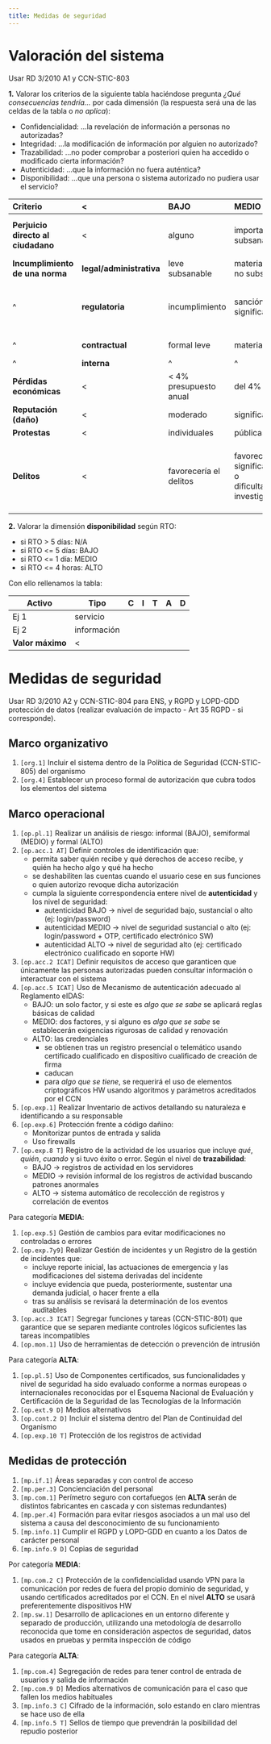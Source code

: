 ```yaml
---
title: Medidas de seguridad
---
```


<!--

| Ley/Guía     | Título |
|--------------|----------|
| RD 3/2010    | Esquema Nacional de Seguridad |
| CCN-STIC-801 | Responsabilidades y Funciones |
| CCN-STIC-805 | Política de Seguridad de la Información |
| RD 3/2010 A1 | Categorías de los sistemas |
| CCN-STIC-803 | Valoración de Sistemas |
| RD 3/2010 A2 | Medidas de seguridad |
| CCN-STIC-804 | Guía de implantación |
| RGPD         | Reglamento (UE) 2016/679: Reglamento General de Protección de Datos |
| LOPD-GDD     | LO 3/2018: Protección de Datos Personales y garantía de los derechos digitales |

-->
# Valoración del sistema

Usar RD 3/2010 A1 y CCN-STIC-803

**1.** Valorar los criterios de la siguiente tabla haciéndose pregunta
*¿Qué consecuencias tendría...*
por cada dimensión (la respuesta será una de las celdas de la tabla o *no aplica*):

* Confidencialidad: ...la revelación de información a personas no autorizadas?
* Integridad: ...la modificación de información por alguien no autorizado?
* Trazabilidad: ...no poder comprobar a posteriori quien ha accedido o modificado cierta información?
* Autenticidad: ...que la información no fuera auténtica?
* Disponibilidad: ...que una persona o sistema autorizado no pudiera usar
el servicio?

| Criterio           | < | BAJO | MEDIO | ALTO |
|:-|:-|:-|:-|:-|
| **Perjuicio directo al ciudadano** | < | alguno | importante pero subsanable | grave de difícil o imposible reparación |
| **Incumplimiento<br/>de una norma** | **legal/administrativa** | leve subsanable | material o formal no subsanable | material y formal grave |
| ^ | **regulatoria** | incumplimiento | sanción significativa | sanción grave y/o perdida de licencia para operar |
| ^ | **contractual** | formal leve | material o formal | material o formal grave |
| ^ | **interna** | ^ | ^ | ^ |
| **Pérdidas económicas** | < | < 4% presupuesto anual | del 4% al 10% | > 10% |
| **Reputación (daño)** | < | moderado | significativo | grave |
| **Protestas** | < | individuales | públicas | masivas |
| **Delitos** | < | favorecería el delitos | favorecería significativamente o<br/>dificultaría su investigación| incitaría al delito o es un delito en si o<br/>dificultaría enormemente su investigación |

**2.** Valorar la dimensión **disponibilidad** según RTO:

* si RTO > 5 días: N/A
* si RTO <= 5 días: BAJO
* si RTO <= 1 día: MEDIO
* si RTO <= 4 horas: ALTO

Con ello rellenamos la tabla:

| Activo | Tipo        | C | I | T | A | D |
|--------|-------------|---|---|---|---|---|
| Ej 1   | servicio    |   |   |   |   |   |
| Ej 2   | información |   |   |   |   |   |
| **Valor máximo** | < |   |   |   |   |   |

# Medidas de seguridad

Usar RD 3/2010 A2 y CCN-STIC-804 para ENS, y RGPD y LOPD-GDD protección de datos
(realizar evaluación de impacto - Art 35 RGPD - si corresponde).

## Marco organizativo

1. `[org.1]` Incluir el sistema dentro de la Política de Seguridad (CCN-STIC-805) del organismo
2. `[org.4]` Establecer un proceso formal de autorización que cubra todos los elementos del sistema

## Marco operacional

1. `[op.pl.1]` Realizar un análisis de riesgo: informal (BAJO), semiformal (MEDIO) y formal (ALTO)
2. `[op.acc.1 AT]` Definir controles de identificación que:
    * permita saber quién recibe y qué derechos de acceso recibe, y quién ha hecho algo y qué ha hecho
    * se deshabiliten las cuentas cuando el usuario cese en sus funciones o quien autorizo revoque dicha autorización
    * cumpla la siguiente correspondencia entere nivel de **autenticidad** y los nivel de seguridad:
        * autenticidad BAJO -> nivel de seguridad bajo, sustancial o alto (ej: login/password)
        * autenticidad MEDIO -> nivel de seguridad sustancial o alto (ej: login/password + OTP, certificado electrónico SW)
        * autenticidad ALTO -> nivel de seguridad alto (ej: certificado electrónico cualificado en soporte HW)
3. `[op.acc.2 ICAT]` Definir requisitos de acceso que garanticen que únicamente las personas autorizadas pueden consultar información o interactuar con el sistema
4. `[op.acc.5 ICAT]` Uso de Mecanismo de autenticación adecuado al Reglamento eIDAS:
    * BAJO: un solo factor, y si este es *algo que se sabe* se aplicará reglas básicas de calidad
    * MEDIO: dos factores, y si alguno es *algo que se sabe* se establecerán exigencias rigurosas de calidad y renovación
    * ALTO: las credenciales
        * se obtienen tras un registro presencial o telemático usando certificado cualificado en dispositivo cualificado de creación de firma
        * caducan
        * para *algo que se tiene*, se requerirá el uso de elementos criptográficos HW usando algoritmos y parámetros acreditados por el CCN
5. `[op.exp.1]` Realizar Inventario de activos detallando su naturaleza e identificando a su responsable
6. `[op.exp.6]` Protección frente a código dañino:
    * Monitorizar puntos de entrada y salida
    * Uso firewalls
7.  `[op.exp.8 T]` Registro de la actividad de los usuarios que incluye *qué*, *quién*, *cuando* y
si tuvo éxito o error. Según el nivel de **trazabilidad**:
    * BAJO -> registros de actividad en los servidores
    * MEDIO -> revisión informal de los registros de actividad buscando patrones anormales
    * ALTO -> sistema automático de recolección de registros y correlación de eventos

Para categoría **MEDIA**:

1. `[op.exp.5]` Gestión de cambios para evitar modificaciones no controladas o errores
2. `[op.exp.7y9]` Realizar Gestión de incidentes y un Registro de la gestión de incidentes que:
    * incluye reporte inicial, las actuaciones de emergencia y las modificaciones del sistema derivadas del incidente
    * incluye evidencia que pueda, posteriormente, sustentar una demanda judicial, o hacer frente a ella
    * tras su análisis se revisará la determinación de los eventos auditables
3. `[op.acc.3 ICAT]` Segregar funciones y tareas (CCN-STIC-801) que garantice que se separen mediante controles lógicos suficientes las tareas incompatibles
4. `[op.mon.1]` Uso de herramientas de detección o prevención de intrusión

Para categoría **ALTA**:

1. `[op.pl.5]` Uso de Componentes certificados, sus funcionalidades y nivel de seguridad ha sido
evaluado conforme a normas europeas o internacionales reconocidas por el Esquema Nacional de Evaluación y Certificación de la Seguridad de las Tecnologías de la Información
2. `[op.ext.9 D]` Medios alternativos
3. `[op.cont.2 D]` Incluir el sistema dentro del Plan de Continuidad del Organismo
4. `[op.exp.10 T]` Protección de los registros de actividad

## Medidas de protección

1. `[mp.if.1]` Áreas separadas y con control de acceso
2. `[mp.per.3]` Concienciación del personal
3. `[mp.com.1]` Perímetro seguro con cortafuegos (en **ALTA** serán de distintos fabricantes
  en cascada y con sistemas redundantes)
4. `[mp.per.4]` Formación para evitar riesgos asociados a un mal uso del sistema a causa del desconocimiento de su funcionamiento
5. `[mp.info.1]` Cumplir el RGPD y LOPD-GDD en cuanto a los Datos de carácter personal
6. `[mp.info.9 D]` Copias de seguridad

Por categoría **MEDIA**:

1. `[mp.com.2 C]` Protección de la confidencialidad usando VPN para la comunicación
por redes de fuera del propio dominio de seguridad, y usando certificados acreditados por el CCN.
En el nivel **ALTO** se usará preferentemente dispositivos HW
2. `[mp.sw.1]` Desarrollo de aplicaciones en un entorno diferente y separado de producción,
utilizando una metodología de desarrollo reconocida que tome en consideración
aspectos de seguridad, datos usados en pruebas y permita inspección de código

Para categoría **ALTA**:

1. `[mp.com.4]` Segregación de redes para tener control de entrada de usuarios y salida de información
2. `[mp.com.9 D]` Medios alternativos de comunicación para el caso que fallen los medios habituales
3. `[mp.info.3 C]` Cifrado de la información, solo estando en claro mientras se hace uso de ella
4. `[mp.info.5 T]` Sellos de tiempo que prevendrán la posibilidad del repudio posterior
